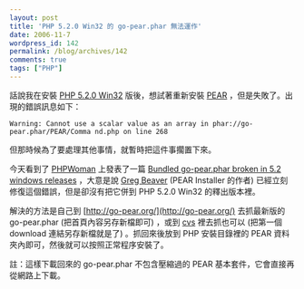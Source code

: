```yaml
---
layout: post
title: 'PHP 5.2.0 Win32 的 go-pear.phar 無法運作'
date: 2006-11-7
wordpress_id: 142
permalink: /blog/archives/142
comments: true
tags: ["PHP"]
---
```


話說我在安裝 [PHP 5.2.0 Win32](http://www.php.net/downloads.php) 版後，想試著重新安裝 [PEAR](http://pear.php.net) ，但是失敗了。出現的錯誤訊息如下：

```
Warning: Cannot use a scalar value as an array in phar://go-pear.phar/PEAR/Comma nd.php on line 268

```

但那時候為了要處理其他事情，就暫時把這件事擱置下來。

今天看到了 [PHPWoman](http://www.phpwomen.org/) 上發表了一篇 [Bundled go-pear.phar broken in 5.2 windows releases](http://www.phpwomen.org/wordpress/2006/11/06/bundled-go-pearphar-broken-in-52-windows-releases/) ，大意是說 [Greg Beaver](http://greg.chiaraquartet.net/) (PEAR Installer 的作者) 已經立刻修復這個錯誤，但是卻沒有把它併到 PHP 5.2.0 Win32 的釋出版本裡。

解決的方法是自己到 [http://go-pear.org/](http://go-pear.org/) 去抓最新版的 go-pear.phar (把首頁內容另存新檔即可) ，或到 [cvs](http://cvs.php.net/viewvc.cgi/pearweb/public_html/go-pear.phar?view=log) 裡去抓也可以 (把第一個 download 連結另存新檔就是了) 。抓回來後放到 PHP 安裝目錄裡的 PEAR 資料夾內即可，然後就可以按照正常程序安裝了。 

註：這樣下載回來的 go-pear.phar 不包含壓縮過的 PEAR 基本套件，它會直接再從網路上下載。 
